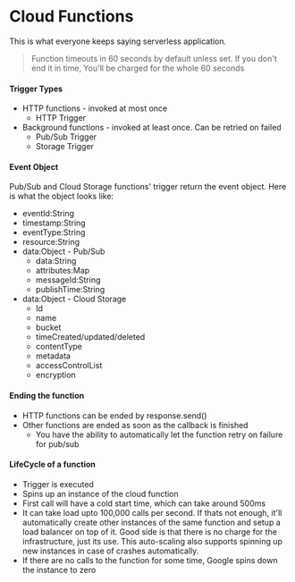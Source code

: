 # Cloud Functions

This is what everyone keeps saying serverless application.

> Function timeouts in 60 seconds by default unless set. If you don't end it in time, You'll be charged for the whole 60 seconds

#### Trigger Types

* HTTP functions - invoked at most once
  * HTTP Trigger
* Background functions - invoked at least once. Can be retried on failed
  * Pub/Sub Trigger
  * Storage Trigger

#### Event Object

Pub/Sub and Cloud Storage functions' trigger return the event object. Here is what the object looks like:

* eventId:String
* timestamp:String
* eventType:String
* resource:String
* data:Object - Pub/Sub
  * data:String
  * attributes:Map
  * messageId:String
  * publishTime:String
* data:Object - Cloud Storage
  * Id
  * name
  * bucket
  * timeCreated/updated/deleted
  * contentType
  * metadata
  * accessControlList
  * encryption

#### Ending the function

* HTTP functions can be ended by response.send\(\)
* Other functions are ended as soon as the callback is finished
  * You have the ability to automatically let the function retry on failure for pub/sub

#### LifeCycle of a function

* Trigger is executed
* Spins up an instance of the cloud function
* First call will have a cold start time, which can take around 500ms
* It can take load upto 100,000 calls per second. If thats not enough, it'll automatically create other instances of the same function and setup a load balancer on top of it. Good side is that there is no charge for the infrastructure, just its use. This auto-scaling also supports spinning up new instances in case of crashes automatically.
* If there are no calls to the function for some time, Google spins down the instance to zero



